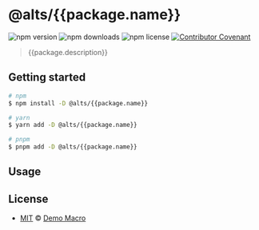 # @alts/{{package.name}}

![npm version](https://img.shields.io/npm/v/@alts/{{package.name}})
![npm downloads](https://img.shields.io/npm/dw/@alts/{{package.name}})
![npm license](https://img.shields.io/npm/l/@alts/{{package.name}})
[![Contributor Covenant](https://img.shields.io/badge/Contributor%20Covenant-2.1-4baaaa.svg)](https://www.contributor-covenant.org/version/2/1/code_of_conduct/)

> {{package.description}}

## Getting started

```bash
# npm
$ npm install -D @alts/{{package.name}}

# yarn
$ yarn add -D @alts/{{package.name}}

# pnpm
$ pnpm add -D @alts/{{package.name}}
```

## Usage

## License

- [MIT](LICENSE) &copy; [Demo Macro](https://imst.xyz/)
